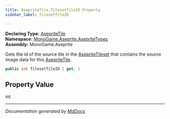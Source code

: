 ```yaml
---
title: AsepriteTile.TilesetTileID Property
sidebar_label: TilesetTileID

---
```


**Declaring Type:** [AsepriteTile](../)  
**Namespace:** [MonoGame.Aseprite.AsepriteTypes](../../)  
**Assembly:** MonoGame.Aseprite

Gets the id of the source tile in the [AsepriteTileset](../../AsepriteTileset/) that contains the source image data for  this [AsepriteTile](../).

```csharp
public int TilesetTileID { get; }
```

## Property Value

int

___

*Documentation generated by [MdDocs](https://github.com/ap0llo/mddocs)*
